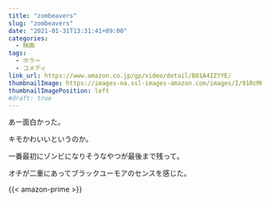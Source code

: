 ```yaml
---
title: "zombeavers"
slug: "zombeavers"
date: "2021-01-31T13:31:41+09:00"
categories:
  - 映画
tags:
  - ホラー
  - コメディ
link_url: https://www.amazon.co.jp/gp/video/detail/B01A4IZYYE/
thumbnailImage: https://images-na.ssl-images-amazon.com/images/I/91RcMQdulYL._SX300_.jpg
thumbnailImagePosition: left
#draft: true
---
```

あー面白かった。
<!--more-->
キモかわいいというのか。

一番最初にゾンビになりそうなやつが最後まで残って。

オチが二重にあってブラックユーモアのセンスを感じた。

{{< amazon-prime >}}
